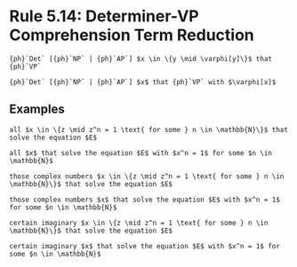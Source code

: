 Rule 5.14: Determiner-VP Comprehension Term Reduction
=====================================================


```{rewrite-rule}
{ph}`Det` [{ph}`NP` | {ph}`AP`] $x \in \{y \mid \varphi[y]\}$ that {ph}`VP`

{ph}`Det` [{ph}`NP` | {ph}`AP`] $x$ that {ph}`VP` with $\varphi[x]$
```


Examples
--------

```{rewrite-rule}
all $x \in \{z \mid z^n = 1 \text{ for some } n \in \mathbb{N}\}$ that solve the equation $E$

all $x$ that solve the equation $E$ with $x^n = 1$ for some $n \in \mathbb{N}$
```

```{rewrite-rule}
those complex numbers $x \in \{z \mid z^n = 1 \text{ for some } n \in \mathbb{N}\}$ that solve the equation $E$

those complex numbers $x$ that solve the equation $E$ with $x^n = 1$ for some $n \in \mathbb{N}$
```

```{rewrite-rule}
certain imaginary $x \in \{z \mid z^n = 1 \text{ for some } n \in \mathbb{N}\}$ that solve the equation $E$

certain imaginary $x$ that solve the equation $E$ with $x^n = 1$ for some $n \in \mathbb{N}$
```
